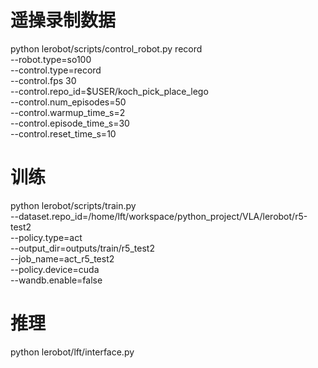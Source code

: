 
# 遥操录制数据
python lerobot/scripts/control_robot.py record \
    --robot.type=so100 \
    --control.type=record \
    --control.fps 30 \
    --control.repo_id=$USER/koch_pick_place_lego \
    --control.num_episodes=50 \
    --control.warmup_time_s=2 \
    --control.episode_time_s=30 \
    --control.reset_time_s=10



# 训练
python lerobot/scripts/train.py \
  --dataset.repo_id=/home/lft/workspace/python_project/VLA/lerobot/r5-test2 \
  --policy.type=act \
  --output_dir=outputs/train/r5_test2 \
  --job_name=act_r5_test2 \
  --policy.device=cuda \
  --wandb.enable=false


# 推理
python lerobot/lft/interface.py
